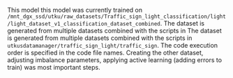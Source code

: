 This model this model was currently trained on `/mnt_dgx_ssd/utku/raw_datasets/Traffic_sign_light_classification/light/light_dataset_v1_classification_dataset_combined`. The dataset is generated from multiple datasets combined with the scripts in The dataset is generated from multiple datasets combined with the scripts in `utkusdatamanager/traffic_sign_light/traffic_sign`. The code execution order is specified in the code file names. Creating the other dataset, adjusting imbalance parameters, applying active learning (adding errors to train) was most important steps.
